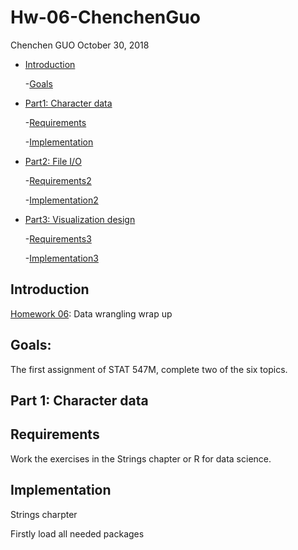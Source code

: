Hw-06-ChenchenGuo
================
Chenchen GUO
October 30, 2018

-   [Introduction](#introduction)

    -[Goals](#goals)
-   [Part1: Character data](#part-1-character-data)

    -[Requirements](#requirements)

    -[Implementation](#implementation)

-   [Part2: File I/O](#part-2-file-io)

    -[Requirements2](#requirements2)

    -[Implementation2](#implementation2)

-   [Part3: Visualization design](#part-3-visualization-design)

    -[Requirements3](#requirements3)

    -[Implementation3](#implementation3)

Introduction
------------

[Homework 06](http://stat545.com/Classroom/assignments/hw06/hw06.html): Data wrangling wrap up

Goals:
------

The first assignment of STAT 547M, complete two of the six topics.

Part 1: Character data
----------------------

Requirements
------------

Work the exercises in the Strings chapter or R for data science.

Implementation
--------------

Strings charpter

Firstly load all needed packages
